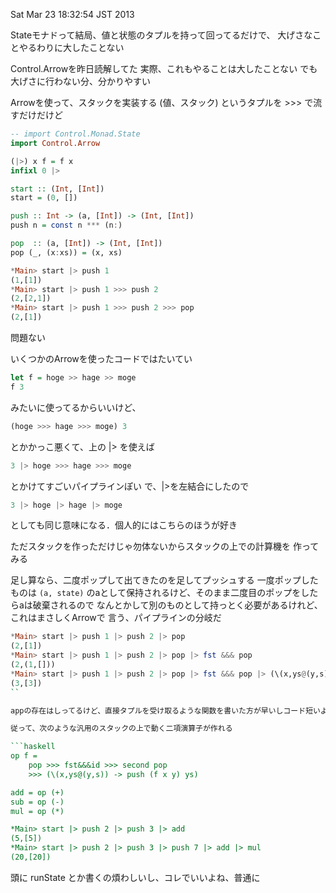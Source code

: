 Sat Mar 23 18:32:54 JST 2013

Stateモナドって結局、値と状態のタプルを持って回ってるだけで、
大げさなことやるわりに大したことない

Control.Arrowを昨日読解してた
実際、これもやることは大したことない
でも大げさに行わない分、分かりやすい

Arrowを使って、スタックを実装する
(値、スタック) というタプルを >>> で流すだけだけど

```haskell
-- import Control.Monad.State
import Control.Arrow

(|>) x f = f x
infixl 0 |>

start :: (Int, [Int])
start = (0, [])

push :: Int -> (a, [Int]) -> (Int, [Int])
push n = const n *** (n:)

pop  :: (a, [Int]) -> (Int, [Int])
pop (_, (x:xs)) = (x, xs)
```

```haskell
*Main> start |> push 1
(1,[1])
*Main> start |> push 1 >>> push 2
(2,[2,1])
*Main> start |> push 1 >>> push 2 >>> pop
(2,[1])
```

問題ない

いくつかのArrowを使ったコードではたいてい
```haskell
let f = hoge >> hage >> moge
f 3
```
みたいに使ってるからいいけど、
```haskell
(hoge >>> hage >>> moge) 3
```
とかかっこ悪くて、上の |> を使えば
```haskell
3 |> hoge >>> hage >>> moge
```
とかけてすごいパイプラインぽい
で、|>を左結合にしたので
```haskell
3 |> hoge |> hage |> moge
```
としても同じ意味になる．個人的にはこちらのほうが好き

ただスタックを作っただけじゃ勿体ないからスタックの上での計算機を
作ってみる

足し算なら、二度ポップして出てきたのを足してプッシュする
一度ポップしたものは
`(a, state)`
のaとして保持されるけど、そのまま二度目のポップをしたらaは破棄されるので
なんとかして別のものとして持っとく必要があるけれど、これはまさしくArrowで
言う、パイプラインの分岐だ

```haskell
*Main> start |> push 1 |> push 2 |> pop
(2,[1])
*Main> start |> push 1 |> push 2 |> pop |> fst &&& pop
(2,(1,[]))
*Main> start |> push 1 |> push 2 |> pop |> fst &&& pop |> (\(x,ys@(y,s)) -> push (x+y) ys)
(3,[3])
``

appの存在はしってるけど、直接タプルを受け取るような関数を書いた方が早いしコード短いよね

従って、次のような汎用のスタックの上で動く二項演算子が作れる

```haskell
op f =
    pop >>> fst&&&id >>> second pop
    >>> (\(x,ys@(y,s)) -> push (f x y) ys)

add = op (+)
sub = op (-)
mul = op (*)

*Main> start |> push 2 |> push 3 |> add
(5,[5])
*Main> start |> push 2 |> push 3 |> push 7 |> add |> mul
(20,[20])
```

頭に runState とか書くの煩わしいし、コレでいいよね、普通に
